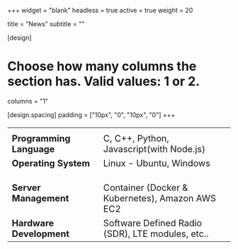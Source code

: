 +++
widget = "blank"
headless = true
active = true
weight = 20

title = "News"
subtitle = ""

[design]
  # Choose how many columns the section has. Valid values: 1 or 2.
  columns = "1"

[design.spacing]
  padding = ["10px", "0", "10px", "0"]
+++
<style>
td, th {
  border: none!important;
  vertical-align: top;
}

.skills {
  font-size: 20px;
}

@media only screen and (max-width: 768px) {
  .skills {
    font-size: 16px;
  } 
}
</style>

<!-- <div style="margin-left: 10%; margin-right: 10%;"> -->

<table class="skills">
         <tr>
            <th></th>
            <th></th>
         </tr>
         <tr>
            <td><b>Programming Language </b> &nbsp; &nbsp; &nbsp; &nbsp;</td>
            <td>C, C++, Python, Javascript(with Node.js)</td>
         </tr>
         <tr>
            <td><b>Operating System</b> &nbsp; &nbsp; &nbsp; &nbsp;</td>
            <td>Linux - Ubuntu, Windows</td>
         </tr>
         <tr>
            <td><b>Server Management</b> &nbsp; &nbsp; &nbsp; &nbsp;</td>
            <td>Container (Docker & Kubernetes), Amazon AWS EC2</td>
         </tr>
         <tr>
            <td><b>Hardware Development</b> &nbsp; &nbsp; &nbsp; &nbsp;</td>
            <td>Software Defined Radio (SDR), LTE modules, etc..</td>
         </tr>
      </table>

<!-- |                      |               | 
| :------------------- | :------------ | 
| **Jul. 2022** &nbsp; &nbsp; &nbsp; &nbsp; | :trophy: Won the Students with Outstanding Questions Award of KAIST | 
| **Feb. 2022** &nbsp; &nbsp; &nbsp; &nbsp; | :four_leaf_clover: Joined Networking & Mobile Systems Lab as a Master's Student | 
| **Feb. 2022** &nbsp; &nbsp; &nbsp; &nbsp; | :mortar_board: Graduated from KAIST with honors |  -->

<!-- </div> -->